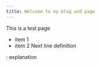 ```yaml
---
title: Welcome to my blog and page
---
```

This is a test page
- item 1
- item 2
Next line
definition

: explanation
